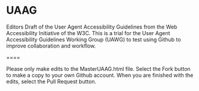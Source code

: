 UAAG
====
Editors Draft of the User Agent Accessibility Guidelines from the Web Accessibility Initiative of the W3C.  This is a trial for the User Agent Accessibility Guidelines Working Group (UAWG) to test using Github to improve collaboration and workflow.  

====

Please only make edits to the MasterUAAG.html file. Select the Fork button to make a copy to your own Github account. When you are finished with the edits, select the  Pull Request button. 
